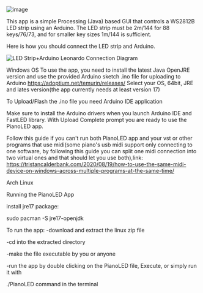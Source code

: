 ![image](https://user-images.githubusercontent.com/62844718/225442273-2bd2a847-68ae-4371-942b-ff0c42d57e3f.png)


This app is a simple Processing (Java) based GUI that controls a WS2812B LED strip using an Arduino. 
The LED strip must be 2m/144 for 88 keys/76/73, and for smaller key sizes 1m/144 is sufficient. 

Here is how you should connect the LED strip and Arduino.

![LED Strip+Arduino Leonardo Connection Diagram](https://user-images.githubusercontent.com/62844718/221054671-316bdee3-8a36-4753-bfb5-a574059c51ca.png)

Windows OS
To use the app, you need to install the latest Java OpenJRE version and use the provided Arduino sketch .ino file for uploading to Arduino
https://adoptium.net/temurin/releases/ Select your OS, 64bit, JRE and lates version(the app currently needs at least version 17)

To Upload/Flash the .ino file you need Arduino IDE application 

Make sure to install the Arduino drivers when you launch Arduino IDE and FastLED library. With Upload Complete prompt you are ready to use the PianoLED app.

Follow this guide if you can't run both PianoLED app and your vst or other programs that use midi(some piano's usb midi support only connecting to one software,
by following this guide you can split one midi connection into two virtual ones and that should let you use both),link:
https://tristancalderbank.com/2020/08/19/how-to-use-the-same-midi-device-on-windows-across-multiple-programs-at-the-same-time/

Arch Linux

Running the PianoLED App

install jre17 package:

sudo pacman -S jre17-openjdk

To run the app:
-download and extract the linux zip file

-cd into the extracted directory

-make the file executable by you or anyone

-run the app by double clicking on the PianoLED file, Execute, or simply run it with

./PianoLED command in the terminal
